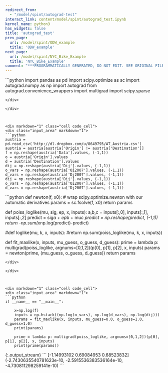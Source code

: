```yaml
---
redirect_from:
  - "/model/spint/autograd-test"
interact_link: content/model/spint/autograd_test.ipynb
kernel_name: python3
has_widgets: false
title: 'autograd_test'
prev_page:
  url: /model/spint/ODW_example
  title: 'ODW_example'
next_page:
  url: /model/spint/NYC_Bike_Example
  title: 'NYC_Bike_Example'
comment: "***PROGRAMMATICALLY GENERATED, DO NOT EDIT. SEE ORIGINAL FILES IN /content***"
---
```



<div markdown="1" class="cell code_cell">
<div class="input_area" markdown="1">
```python
import pandas as pd
import scipy.optimize as sc
import autograd.numpy as np
import autograd
from autograd.convenience_wrappers import multigrad
import scipy.sparse

```
</div>

</div>



<div markdown="1" class="cell code_cell">
<div class="input_area" markdown="1">
```python
austria = pd.read_csv('http://dl.dropbox.com/u/8649795/AT_Austria.csv')
austria = austria[austria['Origin'] != austria['Destination']]
f = np.reshape(austria['Data'].values, (-1,1))
o = austria['Origin'].values
d = austria['Destination'].values
dij = np.reshape(austria['Dij'].values, (-1,1))
o_vars = np.reshape(austria['Oi2007'].values, (-1,1))
d_vars = np.reshape(austria['Dj2007'].values, (-1,1))
dij = np.reshape(austria['Dij'].values, (-1,1))
o_vars = np.reshape(austria['Oi2007'].values, (-1,1))
d_vars = np.reshape(austria['Dj2007'].values, (-1,1))

```
</div>

</div>



<div markdown="1" class="cell code_cell">
<div class="input_area" markdown="1">
```python
def newton(f, x0):
    # wrap scipy.optimize.newton with our automatic derivatives
    params = sc.fsolve(f, x0)
    return params

def poiss_loglike(mu, sig, ep, x, inputs):
    a,b,c = inputs[:,0], inputs[:,1], inputs[:,2]
    predict = sig*a + ep*b + mu*c
    predict = np.reshape(predict, (-1,1))
    return -np.sum(x*np.log(predict)-predict)

#def loglike(mu, k, x, inputs):
    #return np.sum(poiss_loglike(mu, k, x, inputs))


def fit_maxlike(x, inputs, mu_guess, o_guess, d_guess):
    prime = lambda p: multigrad(poiss_loglike, argnums=[0,1,2])(p[0], p[1], p[2], x, inputs)
    params = newton(prime, (mu_guess, o_guess, d_guess))
    return params

```
</div>

</div>



<div markdown="1" class="cell code_cell">
<div class="input_area" markdown="1">
```python
if __name__ == "__main__":
    
    x=np.log(f)
    inputs = np.hstack((np.log(o_vars), np.log(d_vars), np.log(dij)))
    params = fit_maxlike(x, inputs, mu_guess=0.0, o_guess=1.0, d_guess=1.0)
    print(params)
    
    prime = lambda p: multigrad(poiss_loglike, argnums=[0,1,2])(p[0], p[1], p[2], x, inputs)
    print(prime(params))

```
</div>

<div class="output_wrapper" markdown="1">
<div class="output_subarea" markdown="1">
{:.output_stream}
```
[-1.14993102  0.69084953  0.68523832]
(-2.7430635540781623e-10, -2.5915536383536164e-10, -4.730811298259141e-10)
```
</div>
</div>
</div>

